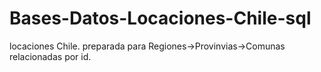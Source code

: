 # Bases-Datos-Locaciones-Chile-sql
locaciones Chile. preparada para Regiones->Provinvias->Comunas relacionadas por id.
